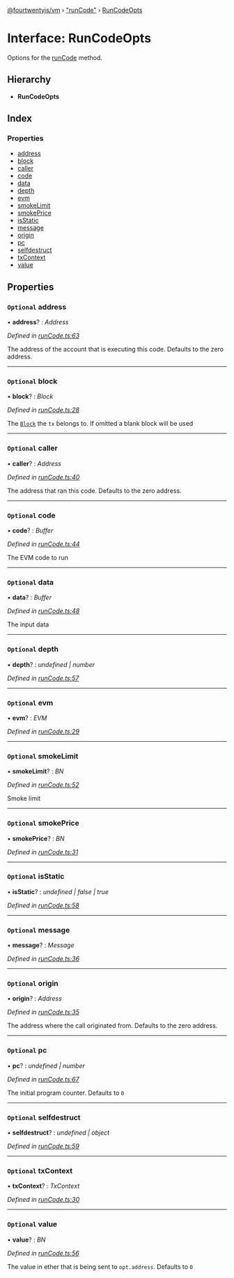 [@fourtwentyjs/vm](../README.md) › ["runCode"](../modules/_runcode_.md) › [RunCodeOpts](_runcode_.runcodeopts.md)

# Interface: RunCodeOpts

Options for the [runCode](../classes/_index_.vm.md#runcode) method.

## Hierarchy

* **RunCodeOpts**

## Index

### Properties

* [address](_runcode_.runcodeopts.md#optional-address)
* [block](_runcode_.runcodeopts.md#optional-block)
* [caller](_runcode_.runcodeopts.md#optional-caller)
* [code](_runcode_.runcodeopts.md#optional-code)
* [data](_runcode_.runcodeopts.md#optional-data)
* [depth](_runcode_.runcodeopts.md#optional-depth)
* [evm](_runcode_.runcodeopts.md#optional-evm)
* [smokeLimit](_runcode_.runcodeopts.md#optional-smokelimit)
* [smokePrice](_runcode_.runcodeopts.md#optional-smokeprice)
* [isStatic](_runcode_.runcodeopts.md#optional-isstatic)
* [message](_runcode_.runcodeopts.md#optional-message)
* [origin](_runcode_.runcodeopts.md#optional-origin)
* [pc](_runcode_.runcodeopts.md#optional-pc)
* [selfdestruct](_runcode_.runcodeopts.md#optional-selfdestruct)
* [txContext](_runcode_.runcodeopts.md#optional-txcontext)
* [value](_runcode_.runcodeopts.md#optional-value)

## Properties

### `Optional` address

• **address**? : *Address*

*Defined in [runCode.ts:63](https://github.com/420integrated/fourtwentyjs-vm/blob/master/packages/vm/lib/runCode.ts#L63)*

The address of the account that is executing this code. Defaults to the zero address.

___

### `Optional` block

• **block**? : *Block*

*Defined in [runCode.ts:28](https://github.com/420integrated/fourtwentyjs-vm/blob/master/packages/vm/lib/runCode.ts#L28)*

The [`Block`](https://github.com/420integrated/fourtwentyjs-block) the `tx` belongs to. If omitted a blank block will be used

___

### `Optional` caller

• **caller**? : *Address*

*Defined in [runCode.ts:40](https://github.com/420integrated/fourtwentyjs-vm/blob/master/packages/vm/lib/runCode.ts#L40)*

The address that ran this code. Defaults to the zero address.

___

### `Optional` code

• **code**? : *Buffer*

*Defined in [runCode.ts:44](https://github.com/420integrated/fourtwentyjs-vm/blob/master/packages/vm/lib/runCode.ts#L44)*

The EVM code to run

___

### `Optional` data

• **data**? : *Buffer*

*Defined in [runCode.ts:48](https://github.com/420integrated/fourtwentyjs-vm/blob/master/packages/vm/lib/runCode.ts#L48)*

The input data

___

### `Optional` depth

• **depth**? : *undefined | number*

*Defined in [runCode.ts:57](https://github.com/420integrated/fourtwentyjs-vm/blob/master/packages/vm/lib/runCode.ts#L57)*

___

### `Optional` evm

• **evm**? : *EVM*

*Defined in [runCode.ts:29](https://github.com/420integrated/fourtwentyjs-vm/blob/master/packages/vm/lib/runCode.ts#L29)*

___

### `Optional` smokeLimit

• **smokeLimit**? : *BN*

*Defined in [runCode.ts:52](https://github.com/420integrated/fourtwentyjs-vm/blob/master/packages/vm/lib/runCode.ts#L52)*

Smoke limit

___

### `Optional` smokePrice

• **smokePrice**? : *BN*

*Defined in [runCode.ts:31](https://github.com/420integrated/fourtwentyjs-vm/blob/master/packages/vm/lib/runCode.ts#L31)*

___

### `Optional` isStatic

• **isStatic**? : *undefined | false | true*

*Defined in [runCode.ts:58](https://github.com/420integrated/fourtwentyjs-vm/blob/master/packages/vm/lib/runCode.ts#L58)*

___

### `Optional` message

• **message**? : *Message*

*Defined in [runCode.ts:36](https://github.com/420integrated/fourtwentyjs-vm/blob/master/packages/vm/lib/runCode.ts#L36)*

___

### `Optional` origin

• **origin**? : *Address*

*Defined in [runCode.ts:35](https://github.com/420integrated/fourtwentyjs-vm/blob/master/packages/vm/lib/runCode.ts#L35)*

The address where the call originated from. Defaults to the zero address.

___

### `Optional` pc

• **pc**? : *undefined | number*

*Defined in [runCode.ts:67](https://github.com/420integrated/fourtwentyjs-vm/blob/master/packages/vm/lib/runCode.ts#L67)*

The initial program counter. Defaults to `0`

___

### `Optional` selfdestruct

• **selfdestruct**? : *undefined | object*

*Defined in [runCode.ts:59](https://github.com/420integrated/fourtwentyjs-vm/blob/master/packages/vm/lib/runCode.ts#L59)*

___

### `Optional` txContext

• **txContext**? : *TxContext*

*Defined in [runCode.ts:30](https://github.com/420integrated/fourtwentyjs-vm/blob/master/packages/vm/lib/runCode.ts#L30)*

___

### `Optional` value

• **value**? : *BN*

*Defined in [runCode.ts:56](https://github.com/420integrated/fourtwentyjs-vm/blob/master/packages/vm/lib/runCode.ts#L56)*

The value in ether that is being sent to `opt.address`. Defaults to `0`
